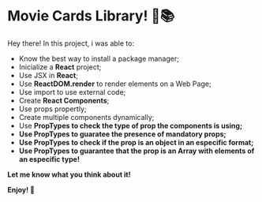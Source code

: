 # Movie Cards Library! 🎥📚

Hey there!
In this project, i was able to:

<ul> 
  <li>Know the best way to install a package manager;</li>
  <li>Inicialize a <b>React</b> project;</li>
  <li>Use JSX in <b>React</b>;</li>
  <li>Use <b>ReactDOM.render</b> to render elements on a Web Page;</li>
  <li>Use import to use external code;</li>
  <li>Create <b>React Components</b>;</li>
  <li>Use props propertly;</li>
  <li>Create multiple components dynamically;</li>
  <li>Use <b>PropTypes<b/> to check the type of prop the components is using;</li>
  <li>Use <b>PropTypes<b/> to guaratee the presence of mandatory props;</li>
  <li>Use <b>PropTypes<b/> to check if the prop is an object in an especific format;</li>
  <li>Use <b>PropTypes<b/> to guarantee that the prop is an Array with elements of an especific type!</li>
</ul>

Let me know what you think about it!

Enjoy! 👋
